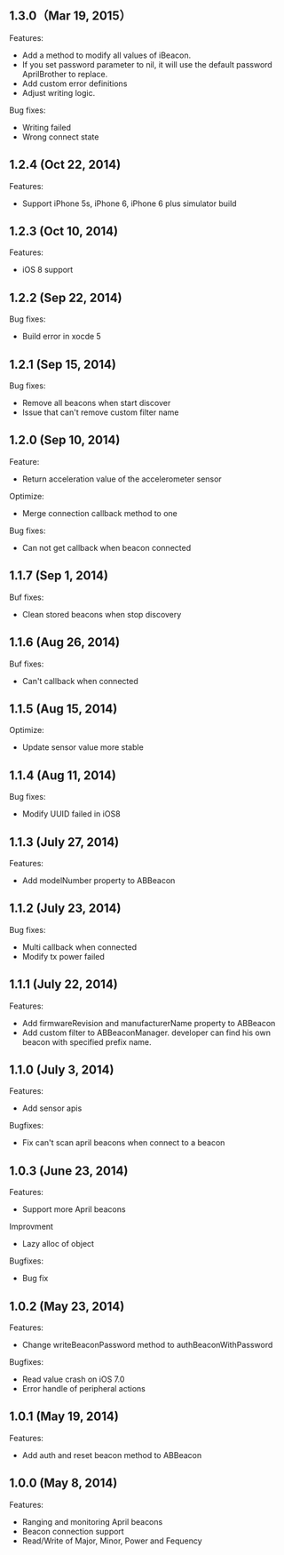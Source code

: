 ## 1.3.0（Mar 19, 2015）
Features:

*  Add a method to modify all values of iBeacon. 
*  If you set password parameter to nil, it will use the default password AprilBrother to replace. 
*  Add custom error definitions
*  Adjust writing logic. 

Bug fixes:

*  Writing failed
*  Wrong connect state

## 1.2.4 (Oct 22, 2014)
Features:

*  Support iPhone 5s, iPhone 6, iPhone 6 plus simulator build

## 1.2.3 (Oct 10, 2014)
Features:

*  iOS 8 support

## 1.2.2 (Sep 22, 2014)
Bug fixes:

*  Build error in xocde 5

## 1.2.1 (Sep 15, 2014)
Bug fixes:

*  Remove all beacons when start discover
*  Issue that can't remove custom filter name
  
## 1.2.0 (Sep 10, 2014)
Feature:

*  Return acceleration value of the accelerometer sensor

Optimize:

*  Merge connection callback method to one

Bug fixes:

*  Can not get callback when beacon connected

## 1.1.7 (Sep 1, 2014)
Buf fixes:

*  Clean stored beacons when stop discovery

## 1.1.6 (Aug 26, 2014)
Buf fixes:

*  Can't callback when connected

## 1.1.5 (Aug 15, 2014)
Optimize:

*  Update sensor value more stable

## 1.1.4 (Aug 11, 2014)
Bug fixes:

*  Modify UUID failed in iOS8

## 1.1.3 (July 27, 2014)
Features:

*  Add  modelNumber property to ABBeacon

## 1.1.2 (July 23, 2014)
Bug fixes:

*  Multi callback when connected
*  Modify tx power failed 

## 1.1.1 (July 22, 2014)
Features:

*  Add firmwareRevision and manufacturerName property to ABBeacon
*  Add custom filter to ABBeaconManager. developer can find his own beacon with specified prefix name.
  
## 1.1.0 (July 3, 2014)
Features:

 *  Add sensor apis

 Bugfixes:

  *  Fix can't scan april beacons when connect to a beacon
  
## 1.0.3 (June 23, 2014)
Features:

 *  Support more April beacons
 
 Improvment
 
 *  Lazy alloc of object
 
 Bugfixes:

  *  Bug fix
  
## 1.0.2 (May 23, 2014)
Features:

 *  Change writeBeaconPassword method to authBeaconWithPassword
 
 Bugfixes:

  *  Read value crash on iOS 7.0
  *  Error handle of peripheral actions
 
## 1.0.1 (May 19, 2014)
Features:

 *  Add auth and reset beacon method to ABBeacon
 
## 1.0.0 (May 8, 2014)

Features:

*  Ranging and monitoring April beacons
*  Beacon connection support
*  Read/Write of Major, Minor, Power and Fequency